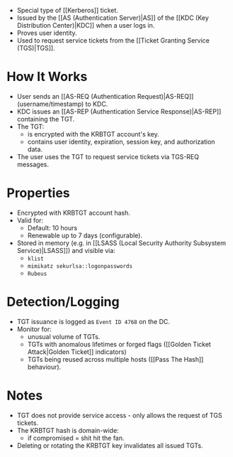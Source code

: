 - Special type of [[Kerberos]] ticket.
- Issued by the [[AS (Authentication Server)|AS]] of the [[KDC (Key Distribution Center)|KDC]] when a user logs in.
- Proves user identity.
- Used to request service tickets from the [[Ticket Granting Service (TGS)|TGS]].
# How It Works

- User sends an [[AS-REQ (Authentication Request)|AS-REQ]] (username/timestamp) to KDC.
- KDC issues an [[AS-REP (Authentication Service Response)|AS-REP]] containing the TGT.
- The TGT:
	- is encrypted with the KRBTGT account's key.
	- contains user identity, expiration, session key, and authorization data.
- The user uses the TGT to request service tickets via TGS-REQ messages.
# Properties

- Encrypted with KRBTGT account hash.
- Valid for:
	- Default: 10 hours
	- Renewable up to 7 days (configurable).
- Stored in memory (e.g. in [[LSASS (Local Security Authority Subsystem Service)|LSASS]]) and visible via:
	- `klist`
	- `mimikatz sekurlsa::logonpasswords`
	- `Rubeus`
# Detection/Logging

- TGT issuance is logged as `Event ID 4768` on the DC.
- Monitor for:
	- unusual volume of TGTs.
	- TGTs with anomalous lifetimes or forged flags ([[Golden Ticket Attack|Golden Ticket]] indicators)
	- TGTs being reused across multiple hosts ([[Pass The Hash]] behaviour).
# Notes

- TGT does not provide service access - only allows the request of TGS tickets.
- The KRBTGT hash is domain-wide:
	- if compromised = shit hit the fan.
- Deleting or rotating the KRBTGT key invalidates all issued TGTs.

